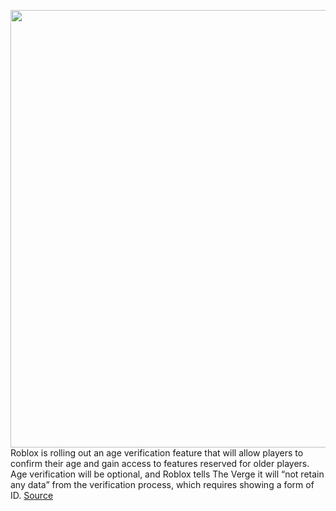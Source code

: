<img src='https://cdn.vox-cdn.com/thumbor/v8QFsybYhLuK7Q7uSkeF6b37Pl8=/0x0:1920x1080/1200x800/filters:focal(807x387:1113x693)/cdn.vox-cdn.com/uploads/chorus_image/image/69889128/Roblox_Age_Verification.0.jpg' width='700px' /><br/>
Roblox is rolling out an age verification feature that will allow players to confirm their age and gain access to features reserved for older players. Age verification will be optional, and Roblox tells The Verge it will “not retain any data” from the verification process, which requires showing a form of ID.
<a href='https://www.theverge.com/2021/9/21/22684672/roblox-age-verification-optional'> Source <a/>